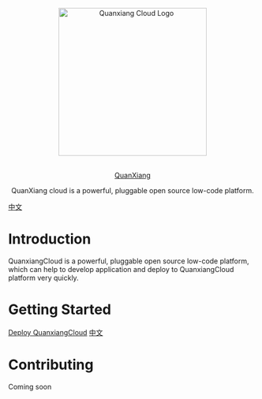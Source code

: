 <p align="center">
  <a href="https://docs.clouden.io" target="blank"><img src="https://qxp-public.pek3b.qingstor.com/qxp_vertical_logo.svg" width="300" alt="Quanxiang Cloud Logo" /></a>
</p>
<p align="center">
  <br/>
  <a href="https://docs.clouden.io" target="blank">
    QuanXiang
  </a>
</p>
<p align="center">
 QuanXiang cloud is a powerful, pluggable open source low-code platform.
</p>

[中文](./README_zh.md)

# Introduction

QuanxiangCloud is a powerful, pluggable open source low-code platform, which can help to develop application and deploy to QuanxiangCloud platform very quickly.

# Getting Started

[Deploy QuanxiangCloud](./doc/install.md) [中文](./doc/install_zh.md)

# Contributing

Coming soon
